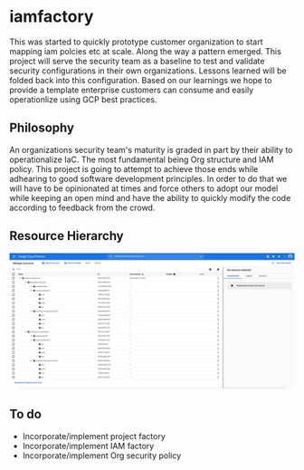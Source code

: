 # iamfactory
This was started to quickly prototype customer organization to start mapping iam polcies etc at scale. Along the way a pattern emerged. This project will serve the security team as a baseline to test and validate security configurations in their own organizations. Lessons learned will be folded back into this configuration. Based on our learnings we hope to provide a template enterprise customers can consume and easily operationlize using GCP best practices. 

## Philosophy 
An organizations security team's maturity is graded in part by their ability to operationalize IaC. The most fundamental being Org structure and IAM policy. This project is going to attempt to achieve those ends while adhearing to good software development principles. In order to do that we will have to be opinionated at times and force others to adopt our model while keeping an open mind and have the ability to quickly modify the code according to feedback from the crowd. 

## Resource Hierarchy
![Resource Hierarchy](./content/resource_hierarchy.png)

## To do
- Incorporate/implement project factory 
- Incorporate/implement IAM factory 
- Incorporate/implement Org security policy 